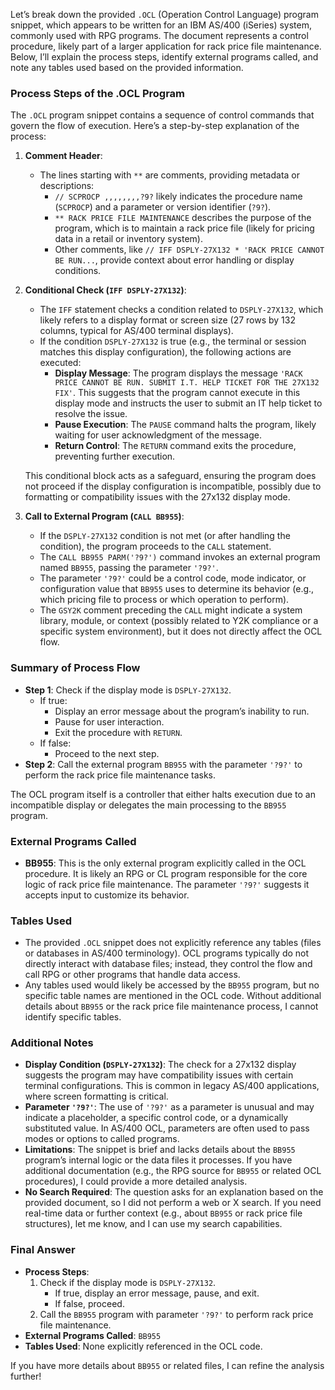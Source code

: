 Let’s break down the provided `.OCL` (Operation Control Language) program snippet, which appears to be written for an IBM AS/400 (iSeries) system, commonly used with RPG programs. The document represents a control procedure, likely part of a larger application for rack price file maintenance. Below, I’ll explain the process steps, identify external programs called, and note any tables used based on the provided information.

### Process Steps of the .OCL Program

The `.OCL` program snippet contains a sequence of control commands that govern the flow of execution. Here’s a step-by-step explanation of the process:

1. **Comment Header**:
   - The lines starting with `**` are comments, providing metadata or descriptions:
     - `// SCPROCP ,,,,,,,,?9?` likely indicates the procedure name (`SCPROCP`) and a parameter or version identifier (`?9?`).
     - `** RACK PRICE FILE MAINTENANCE` describes the purpose of the program, which is to maintain a rack price file (likely for pricing data in a retail or inventory system).
     - Other comments, like `// IFF DSPLY-27X132 * 'RACK PRICE CANNOT BE RUN...`, provide context about error handling or display conditions.

2. **Conditional Check (`IFF DSPLY-27X132`)**:
   - The `IFF` statement checks a condition related to `DSPLY-27X132`, which likely refers to a display format or screen size (27 rows by 132 columns, typical for AS/400 terminal displays).
   - If the condition `DSPLY-27X132` is true (e.g., the terminal or session matches this display configuration), the following actions are executed:
     - **Display Message**: The program displays the message `'RACK PRICE CANNOT BE RUN. SUBMIT I.T. HELP TICKET FOR THE 27X132 FIX'`. This suggests that the program cannot execute in this display mode and instructs the user to submit an IT help ticket to resolve the issue.
     - **Pause Execution**: The `PAUSE` command halts the program, likely waiting for user acknowledgment of the message.
     - **Return Control**: The `RETURN` command exits the procedure, preventing further execution.

   This conditional block acts as a safeguard, ensuring the program does not proceed if the display configuration is incompatible, possibly due to formatting or compatibility issues with the 27x132 display mode.

3. **Call to External Program (`CALL BB955`)**:
   - If the `DSPLY-27X132` condition is not met (or after handling the condition), the program proceeds to the `CALL` statement.
   - The `CALL BB955 PARM('?9?')` command invokes an external program named `BB955`, passing the parameter `'?9?'`.
   - The parameter `'?9?'` could be a control code, mode indicator, or configuration value that `BB955` uses to determine its behavior (e.g., which pricing file to process or which operation to perform).
   - The `GSY2K` comment preceding the `CALL` might indicate a system library, module, or context (possibly related to Y2K compliance or a specific system environment), but it does not directly affect the OCL flow.

### Summary of Process Flow
- **Step 1**: Check if the display mode is `DSPLY-27X132`.
  - If true:
    - Display an error message about the program’s inability to run.
    - Pause for user interaction.
    - Exit the procedure with `RETURN`.
  - If false:
    - Proceed to the next step.
- **Step 2**: Call the external program `BB955` with the parameter `'?9?'` to perform the rack price file maintenance tasks.

The OCL program itself is a controller that either halts execution due to an incompatible display or delegates the main processing to the `BB955` program.

### External Programs Called
- **BB955**: This is the only external program explicitly called in the OCL procedure. It is likely an RPG or CL program responsible for the core logic of rack price file maintenance. The parameter `'?9?'` suggests it accepts input to customize its behavior.

### Tables Used
- The provided `.OCL` snippet does not explicitly reference any tables (files or databases in AS/400 terminology). OCL programs typically do not directly interact with database files; instead, they control the flow and call RPG or other programs that handle data access.
- Any tables used would likely be accessed by the `BB955` program, but no specific table names are mentioned in the OCL code. Without additional details about `BB955` or the rack price file maintenance process, I cannot identify specific tables.

### Additional Notes
- **Display Condition (`DSPLY-27X132`)**: The check for a 27x132 display suggests the program may have compatibility issues with certain terminal configurations. This is common in legacy AS/400 applications, where screen formatting is critical.
- **Parameter `'?9?'`**: The use of `'?9?'` as a parameter is unusual and may indicate a placeholder, a specific control code, or a dynamically substituted value. In AS/400 OCL, parameters are often used to pass modes or options to called programs.
- **Limitations**: The snippet is brief and lacks details about the `BB955` program’s internal logic or the data files it processes. If you have additional documentation (e.g., the RPG source for `BB955` or related OCL procedures), I could provide a more detailed analysis.
- **No Search Required**: The question asks for an explanation based on the provided document, so I did not perform a web or X search. If you need real-time data or further context (e.g., about `BB955` or rack price file structures), let me know, and I can use my search capabilities.

### Final Answer
- **Process Steps**:
  1. Check if the display mode is `DSPLY-27X132`.
     - If true, display an error message, pause, and exit.
     - If false, proceed.
  2. Call the `BB955` program with parameter `'?9?'` to perform rack price file maintenance.
- **External Programs Called**: `BB955`
- **Tables Used**: None explicitly referenced in the OCL code.

If you have more details about `BB955` or related files, I can refine the analysis further!